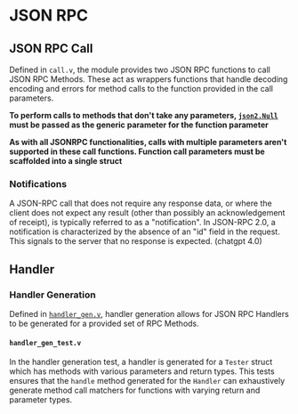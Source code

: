 # JSON RPC

## JSON RPC Call

Defined in `call.v`, the module provides two JSON RPC functions to call JSON RPC Methods. These act as wrappers functions that handle decoding encoding and errors for method calls to the function provided in the call parameters.

**To perform calls to methods that don't take any parameters, [`json2.Null`](https://modules.vlang.io/x.json2.html#Null) must be passed as the generic parameter for the function parameter**

**As with all JSONRPC functionalities, calls with multiple parameters aren't supported in these call functions. Function call parameters must be scaffolded into a single struct**

### Notifications

A JSON-RPC call that does not require any response data, or where the client does not expect any result (other than possibly an acknowledgement of receipt), is typically referred to as a "notification". In JSON-RPC 2.0, a notification is characterized by the absence of an "id" field in the request. This signals to the server that no response is expected. (chatgpt 4.0)


## Handler


### Handler Generation

Defined in [`handler_gen.v`](./handler_gen.v), handler generation allows for JSON RPC Handlers to be generated for a provided set of RPC Methods.

#### `handler_gen_test.v`

In the handler generation test, a handler is generated for a `Tester` struct which has methods with various parameters and return types. This tests ensures that the `handle` method generated for the `Handler` can exhaustively generate method call matchers for functions with varying return and parameter types.